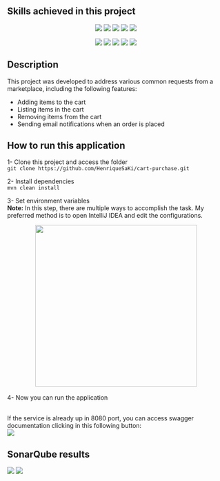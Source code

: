 ## Skills achieved in this project

<div align=center>
  
  ![](https://img.shields.io/badge/Code-Java-informational?style=flat&logo=Java&logoColor=white&color=EC1C24)
  ![](https://img.shields.io/badge/Code-SpringBoot-informational?style=flat&logo=Spring&logoColor=white&color=#6DB33F)
  ![](https://img.shields.io/badge/%20SQL%20Server-informational?style=flat&logo=microsoftsqlserver&logoColor=white&label=SQL%20Server&color=CC2927)
  ![](https://img.shields.io/badge/Code-RabbitMQ-informational?style=flat&logo=rabbitmq&logoColor=white&color=FF6600)
  ![](https://img.shields.io/badge/Code-JUnit-informational?style=flat&logo=junit5&logoColor=white&label=JUnit%205&color=25A162)

</div>
<div align=center>

  ![](https://img.shields.io/badge/Tools-Intellij-informational?style=flat&logo=intellijidea&logoColor=white&color=000000)
  ![](https://img.shields.io/badge/Tools-Git-informational?style=flat&logo=git&logoColor=white&color=%23F05032)
  ![](https://img.shields.io/badge/Tools-GitHub-informational?style=flat&logo=GitHub&logoColor=white&color=181717)
  ![](https://img.shields.io/badge/Tools-Postman-informational?style=flat&logo=Postman&logoColor=white&color=FF6C37)
  ![](https://img.shields.io/badge/Tools-SonarQube-informational?style=flat&logo=SonarQube&logoColor=white&color=4E9BCD)

</div>


## Description
This project was developed to address various common requests from a marketplace, including the following features:
- Adding items to the cart
- Listing items in the cart
- Removing items from the cart
- Sending email notifications when an order is placed

## How to run this application
1- Clone this project and access the folder <br>
`git clone https://github.com/HenriqueSaKi/cart-purchase.git`

2- Install dependencies <br>
`mvn clean install`

3- Set environment variables <br>
**Note:** In this step, there are multiple ways to accomplish the task. My preferred method is to open IntelliJ IDEA and edit the configurations.

<div align=center>
  <img src="https://github.com/HenriqueSaKi/spring_mail/assets/27253114/a2733132-87dc-4efd-8d39-da079b362fcd" width="375" length="200">
</div><br>
4- Now you can run the application

<br>If the service is already up in 8080 port, you can access swagger documentation clicking in this following button:
<br>
[![](https://img.shields.io/badge/swagger_url-85EA2D?style=flat&logo=swagger&logoColor=black)](http://localhost:8080/api/v1/swagger-ui/index.html)

## SonarQube results
![](https://img.shields.io/badge/passed-quality_gate?style=flat&logo=sonarqube&logoColor=4E9BCD&label=quality%20gate&color=13C100)
![](https://img.shields.io/badge/98.9%25-coverage?style=flat&logo=sonarqube&logoColor=4E9BCD&label=coverage&color=999999)
